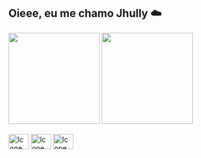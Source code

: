 ## Oieee, eu me chamo Jhully ☁️

<div> 
  <img height="180em" src="https://github-readme-stats.vercel.app/api?username=jhullyyy&theme=moltack&show_icons=true">
  <img height="180em" src="https://github-readme-stats.vercel.app/api/top-langs/?username=jhullyyy&theme=moltack&show_icons=true">
</div>
<div style="display: inline_block"> <br> 
 <img align="center" alt="Icone HTML" height="30" width="40" src="https://devicon-website.vercel.app/api/html5/original.svg"/>
 <img align="center" alt="Icone CSS" height="30" width="40"  src="https://devicon-website.vercel.app/api/css3/original.svg"/>
 <img align="center" alt="Icone JavaScript" height="30" width="40" src="https://devicon-website.vercel.app/api/javascript/original.svg"/>
</div>
